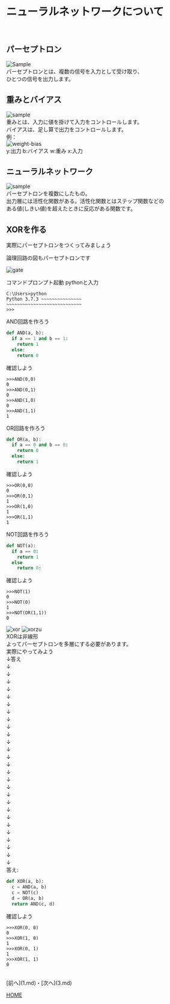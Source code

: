 # ニューラルネットワークについて

<br>

## パーセプトロン

![Sample](2/perceptron.png)  
パーセプトロンとは、複数の信号を入力として受け取り、  
ひとつの信号を出力します。  

## 重みとバイアス

![sample](2/ogp-perceptron.png)  
重みとは、入力に値を掛けて入力をコントロールします。  
バイアスは、足し算で出力をコントロールします。  
例：  
![weight-bias](2/weight.png)  
y:出力 b:バイアス w:重み x:入力  

## ニューラルネットワーク

![sample](2/mlp.png)  
パーセプトロンを複数にしたもの。  
出力層には活性化関数がある。活性化関数とはステップ関数などの  
ある値(しきい値)を超えたときに反応がある関数です。  

## XORを作る
実際にパーセプトロンをつくってみましょう  

論理回路の図もパーセプトロンです  

![gate](2/gate.png)

コマンドプロンプト起動 pythonと入力  
```
C:\Users>python
Python 3.7.3 ~~~~~~~~~~~~~~~
~~~~~~~~~~~~~~~~~~~~~~~~~~~~
>>>
```
AND回路を作ろう  
```python
def AND(a, b):
  if a == 1 and b == 1:
    return 1
  else:
    return 0
```
確認しよう  
```
>>>AND(0,0)
0
>>>AND(0,1)
0
>>>AND(1,0)
0
>>>AND(1,1)
1
```
OR回路を作ろう  
```python
def OR(a, b):
  if a == 0 and b == 0:
    return 0
  else:   
    return 1
```
確認しよう  
```
>>>OR(0,0)
0
>>>OR(0,1)
1
>>>OR(1,0)
1
>>>OR(1,1)
1
```
NOT回路を作ろう  
```python
def NOT(a):
  if a == 0:
    return 1
  else
    return 0:
```
確認しよう
```
>>>NOT(1)
0
>>>NOT(0)
1
>>>NOT(OR(1,1))
0
```
![xor](2/XOR.png)
![xorzu](2/xorsinri.png)  
XORは非線形  
よってパーセプトロンを多層にする必要があります。  
実際にやってみよう  
↓答え  
↓　  
↓　  
↓　  
↓　  
↓　  
↓　  
↓　  
↓　  
↓　  
↓　  
↓　  
↓　  
↓　  
↓　  
↓　  
↓　  
↓　  
↓　  
↓　  
↓　  
↓　  
↓　  
↓　  
↓　  
↓　  
↓　  
↓　  
答え:  
```python
def XOR(a, b):
  c = AND(a, b)
  c = NOT(c)
  d = OR(a, b)
  return AND(c, d)
```
確認しよう  
```
>>>XOR(0, 0)
0
>>>XOR(1, 0)
1
>>>XOR(0, 1)
1
>>>XOR(1, 1)
0
```

<br>
[前へ](1.md)・[次へ](3.md)

[HOME](index.md)
